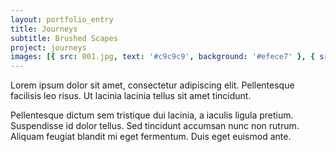 ```yaml
---
layout: portfolio_entry
title: Journeys
subtitle: Brushed Scapes
project: journeys
images: [{ src: 001.jpg, text: '#c9c9c9', background: '#efece7' }, { src: 002.jpg, text: '#c9c9c9', background: '#efece7' }, { src: 003.jpg, text: '#c9c9c9', background: '#efece7'}]
---
```

Lorem ipsum dolor sit amet, consectetur adipiscing elit. Pellentesque facilisis leo risus. Ut lacinia lacinia tellus sit amet tincidunt.

Pellentesque dictum sem tristique dui lacinia, a iaculis ligula pretium. Suspendisse id dolor tellus. Sed tincidunt accumsan nunc non rutrum. Aliquam feugiat blandit mi eget fermentum. Duis eget euismod ante.
